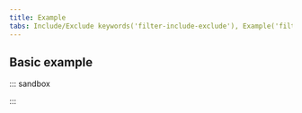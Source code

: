 ```yaml
---
title: Example
tabs: Include/Exclude keywords('filter-include-exclude'), Example('filter-include-exclude-code')
---
```


## Basic example

::: sandbox

<script lang="tsx">
import React, { useState } from 'react';
import Dropdown from '@semcore/ui/dropdown';
import { Flex } from '@semcore/ui/flex-box';
import Button from '@semcore/ui/button';
import { FilterTrigger } from '@semcore/ui/base-trigger';
import { Text } from '@semcore/ui/typography';
import Radio, { RadioGroup } from '@semcore/ui/radio';
import Textarea from '@semcore/ui/textarea';

const Demo = () => {
  const [filters, setFilters] = useState(false);
  const [visible, setVisible] = useState(false);
  const [value, setValue] = useState('');
  const [displayValue, setDisplayValue] = useState('');
  const clearAll = () => setFilters(false);
  const applyFilters = () => {
    const countLine = value.match(/\n/g) || [];
    setDisplayValue(String(countLine.length || (value && 1)));
    setFilters(Boolean(countLine || value));
  };

  return (
    <Dropdown visible={visible} onVisibleChange={setVisible}>
      <Dropdown.Trigger
        placeholder='Exclude keywords'
        empty={!filters}
        onClear={clearAll}
        tag={FilterTrigger}
      >
        {`Exclude: ${displayValue} keywords`}
      </Dropdown.Trigger>
      <Dropdown.Popper
        w={325}
        p='8px 8px 16px'
        role='dialog'
        aria-label='List of excluded keywords'
        aria-modal='false'
      >
        <Text tag='label' htmlFor='textarea' size={200} color='gray20'>
          Enter keywords separated by commas or one per line. For exact matches, enter your keyword
          with square brackets around it.
        </Text>
        <RadioGroup my={4} defaultValue='1'>
          <Radio>
            <Radio.Value value='1' />
            <Radio.Text>All keywords</Radio.Text>
          </Radio>
          <Radio ml={6}>
            <Radio.Value value='2' />
            <Radio.Text>Any keywords</Radio.Text>
          </Radio>
        </RadioGroup>
        <Textarea value={value} onChange={setValue} h={132} id='textarea' />
        <Flex mt={5}>
          <Button use='primary' theme='info' onClick={applyFilters}>
            Apply
          </Button>
          <Button ml={2} onClick={clearAll}>
            Clear all
          </Button>
        </Flex>
      </Dropdown.Popper>
    </Dropdown>
  );
};
</script>

:::
